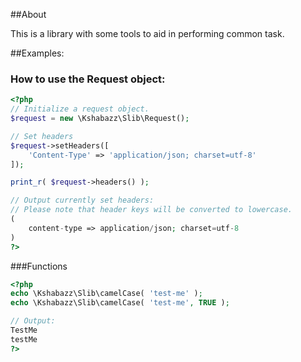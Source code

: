 ##About

This is a library with some tools to aid in performing common task.

##Examples:

### How to use the Request object:

```PHP
<?php
// Initialize a request object.
$request = new \Kshabazz\Slib\Request();

// Set headers
$request->setHeaders([
    'Content-Type' => 'application/json; charset=utf-8'
]);

print_r( $request->headers() );

// Output currently set headers:
// Please note that header keys will be converted to lowercase.
(
    content-type => application/json; charset=utf-8
)
?>
```

###Functions

```php
<?php
echo \Kshabazz\Slib\camelCase( 'test-me' );
echo \Kshabazz\Slib\camelCase( 'test-me', TRUE );

// Output:
TestMe
testMe
?>
```